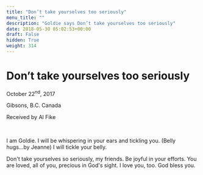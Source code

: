 ```yaml
---
title: "Don’t take yourselves too seriously"
menu_title: ""
description: "Goldie says Don’t take yourselves too seriously"
date: 2018-05-30 05:02:53+00:00
draft: False
hidden: True
weight: 314
---
```

# Don’t take yourselves too seriously

October 22<sup>nd</sup>, 2017

Gibsons, B.C. Canada

Received by Al Fike

 

I am Goldie. I will be whispering in your ears and tickling you. (Belly hugs...by Jeanne) I will tickle your belly.

Don't take yourselves so seriously, my friends. Be joyful in your efforts. You are loved, all of you, precious in God's sight. I love you, too. God bless you. 